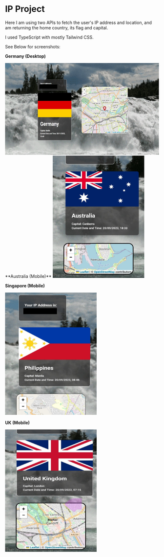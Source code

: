# IP Project

Here I am using two APIs to fetch the user's IP address and location, and am returning the home country, its flag and capital. 

I used TypeScript with mostly Tailwind CSS.

See Below for screenshots:

**Germany (Desktop)**
<!-- ![Germany](./src/assets/README/Germany.jpg) -->
<img src="./src/assets/README/germany.jpg" alt="Germany" width="600" height="300">

<div>
**Australia (Mobile)**
<!-- ![Australia](./src/assets/README/Australia.jpg) -->
<img src="./src/assets/README/Australia.jpg" alt="Australia" width="300" height="400">


**Singapore (Mobile)**
<!-- ![Singapore](./src/assets/README/Singapore.jpg) -->
<img src="./src/assets/README/Singapore.jpg" alt="Singapore" width="300" height="400">


**UK (Mobile)**
<!-- ![UK](./src/assets/README/UK.jpg) -->
<img src="./src/assets/README/UK.jpg" alt="UK" width="300" height="400">
</div>
